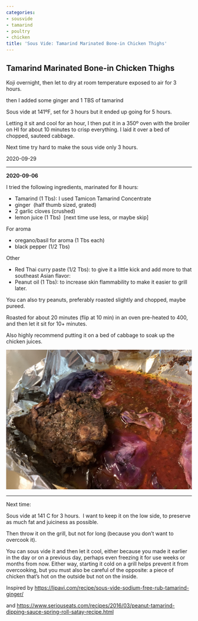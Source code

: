 ```yaml
---
categories:
- sousvide
- tamarind
- poultry
- chicken
title: 'Sous Vide: Tamarind Marinated Bone-in Chicken Thighs'
---
```




## Tamarind Marinated Bone-in Chicken Thighs
Koji overnight, then let to dry at room temperature exposed to air for 3 hours.

then I added some ginger and 1 TBS of tamarind

Sous vide at 141ºF, set for 3 hours but it ended up going for 5 hours.

Letting it sit and cool for an hour, I then put it in a 350º oven with the broiler on HI for about 10 minutes to crisp everything. I laid it over a bed of chopped, sauteed cabbage.

Next time try hard to make the sous vide only 3 hours.

2020-09-29

* * *

**2020-09-06**

I tried the following ingredients, marinated for 8 hours:

- Tamarind (1 Tbs): I used Tamicon Tamarind Concentrate
- ginger  (half thumb sized, grated)
- 2 garlic cloves (crushed)
- lemon juice (1 Tbs)  [next time use less, or maybe skip]

For aroma

- oregano/basil for aroma (1 Tbs each)
- black pepper (1/2 Tbs)

Other

- Red Thai curry paste (1/2 Tbs): to give it a little kick and add more to that southeast Asian flavor:
- Peanut oil (1 Tbs): to increase skin flammability to make it easier to grill later.

You can also try peanuts, preferably roasted slightly and chopped, maybe pureed.

Roasted for about 20 minutes (flip at 10 min) in an oven pre-heated to 400, and then let it sit for 10+ minutes.

Also highly recommend putting it on a bed of cabbage to soak up the chicken juices.

![](attachment/0B6E4428-3969-478C-AF35-9BF74C3751D8_1_105_c.jpeg)

* * *

Next time:

Sous vide at 141 C for 3 hours.  I want to keep it on the low side, to preserve as much fat and juiciness as possible.

Then throw it on the grill, but not for long (because you don’t want to overcook it).

You can sous vide it and then let it cool, either because you made it earlier in the day or on a previous day, perhaps even freezing it for use weeks or months from now. Either way, starting it cold on a grill helps prevent it from overcooking, but you must also be careful of the opposite: a piece of chicken that’s hot on the outside but not on the inside.

Inspired by https://lipavi.com/recipe/sous-vide-sodium-free-rub-tamarind-ginger/

and https://www.seriouseats.com/recipes/2016/03/peanut-tamarind-dipping-sauce-spring-roll-satay-recipe.html